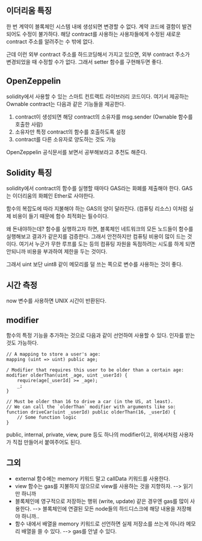
## 이더리움 특징

한 번 계약이 블록체인 시스템 내에 생성되면 변경할 수 없다. 
계약 코드에 결함이 발견되어도 수정이 불가하다. 해당 contract를 사용하는 사용자들에게 수정된 새로운 contract 주소를 알려주는 수 밖에 없다. 

근데 이런 외부 contract 주소를 하드코딩해서 가지고 있으면, 외부 contract 주소가 변경되었을 때 수정할 수가 없다. 그래서 setter 함수를 구현해두면 좋다. 


## OpenZeppelin

solidity에서 사용할 수 있는 스마트 컨트랙트 라이브러리 코드이다.
여기서 제공하는 Ownable contract는 다음과 같은 기능들을 제공한다. 
1. contract이 생성되면 해당 contract의 소유자를 msg.sender (Ownable 함수를 호출한 사람)
2. 소유자만 특정 contract의 함수를 호출하도록 설정
3. contract를 다른 소유자로 양도하는 것도 가능

OpenZeppelin 공식문서를 보면서 공부해보라고 추천도 해준다. 


## Solidity 특징

solidity에서 contract의 함수를 실행할 때마다 GAS라는 화폐를 제출해야 한다. 
GAS는 이더리움의 화폐인 Ether로 사야한다. 

함수의 복잡도에 따라 지불해야 하는 GAS의 양이 달라진다. (컴퓨팅 리소스)
이처럼 실제 비용이 들기 때문에 함수 최적화는 필수이다. 

왜 돈내야하는데?
함수를 실행하고자 하면, 블록체인 네트워크의 모든 노드들이 함수를 실행해보고 결과가 같은지를 검증한다. 그래서 안전하지만 컴퓨팅 비용이 많이 드는 것이다. 여기서 누군가 무한 루프를 도는 등의 컴퓨팅 자원을 독점하려는 시도를 하게 되면 안되니까 비용을 부과하여 제한을 두는 것이다. 

그래서 uint 보단 uint8 같이 메모리를 덜 쓰는 쪽으로 변수를 사용하는 것이 좋다. 

## 시간 측정

now 변수를 사용하면 UNIX 시간이 반환된다. 


## modifier 

함수의 특정 기능을 추가하는 것으로 다음과 같이 선언하여 사용할 수 있다. 인자를 받는 것도 가능하다. 
```solidity
// A mapping to store a user's age: 
mapping (uint => uint) public age; 

/ Modifier that requires this user to be older than a certain age: 
modifier olderThan(uint _age, uint _userId) { 
	require(age[_userId] >= _age); 
	_; 
}

// Must be older than 16 to drive a car (in the US, at least). 
// We can call the `olderThan` modifier with arguments like so: 
function driveCar(uint _userId) public olderThan(16, _userId) { 
	// Some function logic 
}
```

public, internal, private, view, pure 등도 하나의 modifier이고, 위에서처럼 사용자가 직접 만들어서 붙여주어도 된다. 

## 그외 

- external 함수에는 memory 키워드 말고 callData 키워드를 사용한다. 
- view 함수는 gas를 지불하지 않으므로 view를 사용하는 것을 지향하자. --> 읽기만 하니까
- 블록체인에 영구적으로 저장하는 행위 (write, update) 같은 경우엔 gas를 많이 사용한다. --> 블록체인에 연결된 모든 node들의 하드디스크에 해당 내용을 저장해야 하니까..
- 함수 내에서 배열을 memory 키워드로 선언하면 실제 저장소를 쓰는게 아니라 메모리 배열을 쓸 수 있다. --> gas를 안낼 수 있다. 